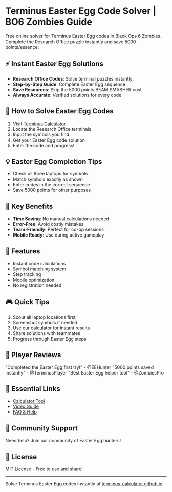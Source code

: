 # Terminus Easter Egg Code Solver | BO6 Zombies Guide

Free online solver for Terminus Easter Egg codes in Black Ops 6 Zombies. Complete the Research Office puzzle instantly and save 5000 points/essence.

## ⚡ Instant Easter Egg Solutions

- **Research Office Codes**: Solve terminal puzzles instantly
- **Step-by-Step Guide**: Complete Easter Egg sequence
- **Save Resources**: Skip the 5000 points BEAM SMASHER cost
- **Always Accurate**: Verified solutions for every code

## 🎯 How to Solve Easter Egg Codes

1. Visit [Terminus Calculator](https://terminus-calculator.github.io/)
2. Locate the Research Office terminals
3. Input the symbols you find
4. Get your Easter Egg code solution
5. Enter the code and progress!

## 💡 Easter Egg Completion Tips

- Check all three laptops for symbols
- Match symbols exactly as shown
- Enter codes in the correct sequence
- Save 5000 points for other purposes

## 🔑 Key Benefits

- **Time Saving**: No manual calculations needed
- **Error-Free**: Avoid costly mistakes
- **Team-Friendly**: Perfect for co-op sessions
- **Mobile Ready**: Use during active gameplay

## 📱 Features

- Instant code calculations
- Symbol matching system
- Step tracking
- Mobile optimization
- No registration needed

## 🎮 Quick Tips

1. Scout all laptop locations first
2. Screenshot symbols if needed
3. Use our calculator for instant results
4. Share solutions with teammates
5. Progress through Easter Egg steps

## 🌟 Player Reviews

"Completed the Easter Egg first try!" - @EEHunter
"5000 points saved instantly" - @TerminusPlayer
"Best Easter Egg helper tool" - @ZombiesPro

## 🔗 Essential Links

- [Calculator Tool](https://terminus-calculator.github.io/)
- [Video Guide](https://terminus-calculator.github.io/#tutorial)
- [FAQ & Help](https://terminus-calculator.github.io/#faq)

## 🤝 Community Support

Need help? Join our community of Easter Egg hunters!

## 📝 License

MIT License - Free to use and share!

---

Solve Terminus Easter Egg codes instantly at [terminus-calculator.github.io](https://terminus-calculator.github.io/) 
